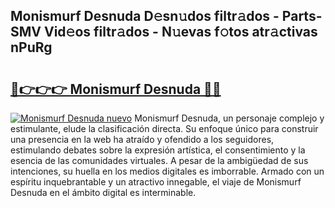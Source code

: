 ## Monismurf Desnuda D𝚎sn𝚞dos filtr𝚊dos - Parts-SMV Vid𝚎os filtr𝚊dos - N𝚞evas f𝚘tos atr𝚊ctivas nPuRg

# <h2><a href="http://mb0x8g.tromn.icu/?c=Monismurf+Desnuda">🔗👉👉👉 Monismurf Desnuda 🔗🔗</a></h2>

[![Monismurf Desnuda nuevo](https://i.imgur.com/pEAQMta.gif)](http://mb0x8g.tromn.icu/?c=Monismurf+Desnuda)
Monismurf Desnuda, un personaje complejo y estimulante, elude la clasificación directa. Su enfoque único para construir una presencia en la web ha atraído y ofendido a los seguidores, estimulando debates sobre la expresión artística, el consentimiento y la esencia de las comunidades virtuales. A pesar de la ambigüedad de sus intenciones, su huella en los medios digitales es imborrable. Armado con un espíritu inquebrantable y un atractivo innegable, el viaje de Monismurf Desnuda en el ámbito digital es interminable.
